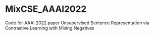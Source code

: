# MixCSE_AAAI2022
Code for AAAI 2022 paper Unsupervised Sentence Representation via Contrastive Learning with Mixing Negatives
